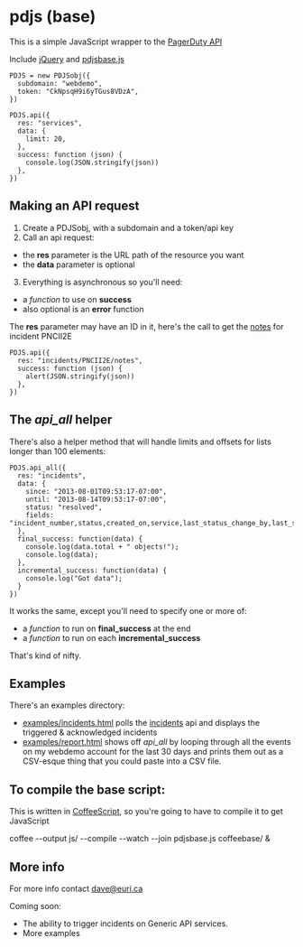 pdjs (base)
====

This is a simple JavaScript wrapper to the [PagerDuty API](http://developer.pagerduty.com/)

Include [jQuery](http://jquery.com/) and [pdjsbase.js](http://eurica.github.io/pdjs/js/pdjsbase.js)

    PDJS = new PDJSobj({
      subdomain: "webdemo",
      token: "CkNpsqH9i6yTGus8VDzA",
    })

    PDJS.api({
      res: "services",
      data: {
        limit: 20,
      },
      success: function (json) {
        console.log(JSON.stringify(json))
      },
    })

## Making an API request

1. Create a PDJSobj, with a subdomain and a token/api key
2. Call an api request:
  * the **res** parameter is the URL path of the resource you want
  * the **data** parameter is optional
3. Everything is asynchronous so you'll need:
  * a *function* to use on **success**
  * also optional is an **error** function

The **res** parameter may have an ID in it, here's the call to get the [notes](http://developer.pagerduty.com/documentation/rest/incidents/notes/list) for incident PNCII2E

    PDJS.api({
      res: "incidents/PNCII2E/notes",
      success: function (json) {
        alert(JSON.stringify(json))
      },
    })


## The *api_all* helper

There's also a helper method that will handle limits and offsets for lists longer than 100 elements:

    PDJS.api_all({
      res: "incidents",
      data: {
        since: "2013-08-01T09:53:17-07:00",
        until: "2013-08-14T09:53:17-07:00",
        status: "resolved",
        fields: "incident_number,status,created_on,service,last_status_change_by,last_status_change_on"
      },
      final_success: function(data) {
        console.log(data.total + " objects!");
        console.log(data);
      },
      incremental_success: function(data) {
        console.log("Got data");
      }
    })

It works the same, except you'll need to specify one or more of:

  * a *function* to run on **final_success** at the end
  * a *function* to run on each **incremental_success**

That's kind of nifty.

## Examples

There's an examples directory:

  * [examples/incidents.html](http://eurica.github.io/pdjs/examples/incidents.html) polls the [incidents](http://developer.pagerduty.com/documentation/rest/incidents/list) api and displays the triggered & acknowledged incidents
  * [examples/report.html](http://eurica.github.io/pdjs/examples/report.html) shows off *api_all* by looping through all the events on my webdemo account for the last 30 days and prints them out as a CSV-esque thing that you could paste into a CSV file.

## To compile the base script:
This is written in [CoffeeScript](http://coffeescript.org/), so you're going to have to compile it to get JavaScript

coffee --output js/ --compile --watch --join pdjsbase.js coffeebase/ &

## More info

For more info contact [dave@euri.ca](mailto:dave@euri.ca)

Coming soon:

  * The ability to trigger incidents on Generic API services.
  * More examples
